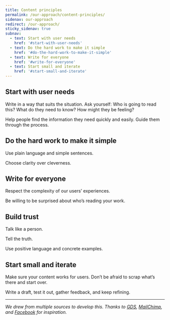 ```yaml
---
title: Content principles
permalink: /our-approach/content-principles/
sidenav: our-approach
redirect: /our-approach/
sticky_sidenav: true
subnav:
  - text: Start with user needs
    href: '#start-with-user-needs'
  - text: Do the hard work to make it simple
    href: '#do-the-hard-work-to-make-it-simple'
  - text: Write for everyone
    href: '#write-for-everyone'
  - text: Start small and iterate
    href: '#start-small-and-iterate' 
---
```


## Start with user needs

Write in a way that suits the situation. Ask yourself: Who is going to read this? What do they need to know? How might they be feeling?

Help people find the information they need quickly and easily. Guide them through the process.

## Do the hard work to make it simple

Use plain language and simple sentences.

Choose clarity over cleverness.

## Write for everyone

Respect the complexity of our users’ experiences.

Be willing to be surprised about who’s reading your work.

## Build trust

Talk like a person.

Tell the truth.

Use positive language and concrete examples.

## Start small and iterate

Make sure your content works for users. Don’t be afraid to scrap what’s there and start over.

Write a draft, test it out, gather feedback, and keep refining.

---

_We drew from multiple sources to develop this. Thanks to [GDS](https://www.gov.uk/design-principles), [MailChimp](http://styleguide.mailchimp.com/), and [Facebook](https://www.facebook.com/design/) for inspiration._
